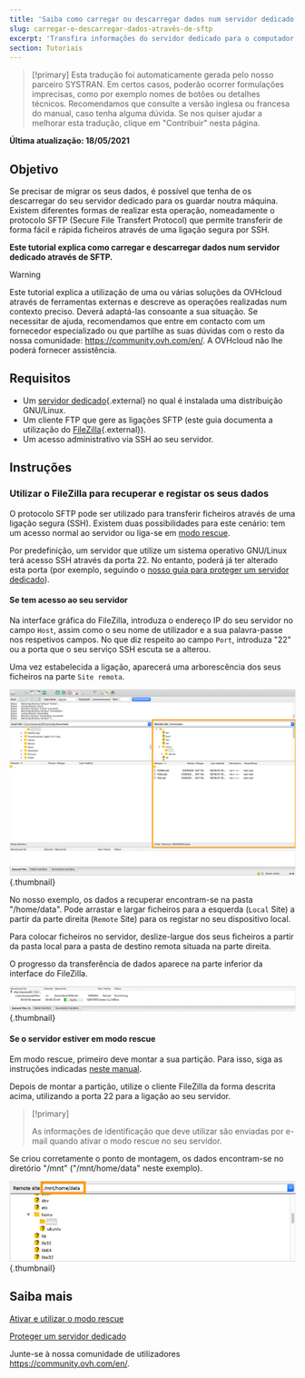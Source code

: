 ```yaml
---
title: 'Saiba como carregar ou descarregar dados num servidor dedicado através de SFTP'
slug: carregar-e-descarregar-dados-através-de-sftp
excerpt: 'Transfira informações do servidor dedicado para o computador pessoal, e vice-versa'
section: Tutoriais
---
```


> [!primary]
> Esta tradução foi automaticamente gerada pelo nosso parceiro SYSTRAN. Em certos casos, poderão ocorrer formulações imprecisas, como por exemplo nomes de botões ou detalhes técnicos. Recomendamos que consulte a versão inglesa ou francesa do manual, caso tenha alguma dúvida. Se nos quiser ajudar a melhorar esta tradução, clique em "Contribuir" nesta página.
>

**Última atualização: 18/05/2021**

## Objetivo

Se precisar de migrar os seus dados, é possível que tenha de os descarregar do seu servidor dedicado para os guardar noutra máquina. Existem diferentes formas de realizar esta operação, nomeadamente o protocolo SFTP (Secure File Transfert Protocol) que permite transferir de forma fácil e rápida ficheiros através de uma ligação segura por SSH.

**Este tutorial explica como carregar e descarregar dados num servidor dedicado através de SFTP.**

> [!warning]
>
Este tutorial explica a utilização de uma ou várias soluções da OVHcloud através de ferramentas externas e descreve as operações realizadas num contexto preciso. Deverá adaptá-las consoante a sua situação. Se necessitar de ajuda, recomendamos que entre em contacto com um fornecedor especializado ou que partilhe as suas dúvidas com o resto da nossa comunidade: <https://community.ovh.com/en/>. A OVHcloud não lhe poderá fornecer assistência.
>

## Requisitos

- Um [servidor dedicado](https://www.ovhcloud.com/pt/bare-metal/){.external} no qual é instalada uma distribuição GNU/Linux.
- Um cliente FTP que gere as ligações SFTP (este guia documenta a utilização do [FileZilla](https://filezilla-project.org/){.external}).
- Um acesso administrativo via SSH ao seu servidor.

## Instruções

### Utilizar o FileZilla para recuperar e registar os seus dados

O protocolo SFTP pode ser utilizado para transferir ficheiros através de uma ligação segura (SSH). Existem duas possibilidades para este cenário: tem um acesso normal ao servidor ou liga-se em [modo rescue](../rescue_mode/).

Por predefinição, um servidor que utilize um sistema operativo GNU/Linux terá acesso SSH através da porta 22. No entanto, poderá já ter alterado esta porta (por exemplo, seguindo o [nosso guia para proteger um servidor dedicado](../proteger-um-servidor-dedicado/)).

#### **Se tem acesso ao seu servidor**

Na interface gráfica do FileZilla, introduza o endereço IP do seu servidor no campo `Host`, assim como o seu nome de utilizador e a sua palavra-passe nos respetivos campos. No que diz respeito ao campo `Port`, introduza "22" ou a porta que o seu serviço SSH escuta se a alterou.

Uma vez estabelecida a ligação, aparecerá uma arborescência dos seus ficheiros na parte `Site remota`.

![Remote site sftp](images/sftp_sd_01.png){.thumbnail}

No nosso exemplo, os dados a recuperar encontram-se na pasta "/home/data". Pode arrastar e largar ficheiros para a esquerda (`Local` Site) a partir da parte direita (`Remote` Site) para os registar no seu dispositivo local.

Para colocar ficheiros no servidor, deslize-largue dos seus ficheiros a partir da pasta local para a pasta de destino remota situada na parte direita.

O progresso da transferência de dados aparece na parte inferior da interface do FileZilla.

![progresso da transferência sftp](images/sftp_sd_02.png){.thumbnail}

#### **Se o servidor estiver em modo rescue**

Em modo rescue, primeiro deve montar a sua partição. Para isso, siga as instruções indicadas [neste manual](../rescue_mode/).

Depois de montar a partição, utilize o cliente FileZilla da forma descrita acima, utilizando a porta 22 para a ligação ao seu servidor.

> [!primary]
>
> As informações de identificação que deve utilizar são enviadas por e-mail quando ativar o modo rescue no seu servidor.
>

Se criou corretamente o ponto de montagem, os dados encontram-se no diretório "/mnt" ("/mnt/home/data" neste exemplo).

![modo rescue - sftp do site remoto](images/sftp_sd_03.png){.thumbnail}

## Saiba mais

[Ativar e utilizar o modo rescue](../rescue_mode/)

[Proteger um servidor dedicado](../proteger-um-servidor-dedicado/)

Junte-se à nossa comunidade de utilizadores <https://community.ovh.com/en/>.
